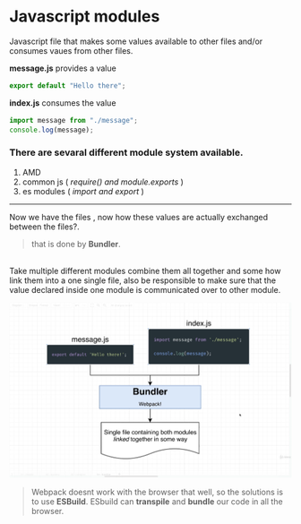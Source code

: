 # Javascript modules

Javascript file that makes some values available to other files and/or consumes vaues from other files.

**message.js** provides a value

```js
export default "Hello there";
```

**index.js** consumes the value

```js
import message from "./message";
console.log(message);
```

### There are sevaral different module system available.

1. AMD
2. common js ( _require() and module.exports_ )
3. es modules ( _import and export_ )

---

Now we have the files , now how these values are actually exchanged between the files?.

> that is done by **Bundler**.

\
Take multiple different modules combine them all together and some how link them into a one single file, also be responsible to make sure that the value declared inside one module is communicated over to other module.

![Bundler](./bundler.png)

> Webpack doesnt work with the browser that well, so the solutions is to use **ESBuild**. ESbuild can **transpile** and **bundle** our code in all the browser.
